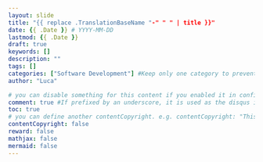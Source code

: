 ```yaml
---
layout: slide
title: "{{ replace .TranslationBaseName "-" " " | title }}"
date: {{ .Date }} # YYYY-MM-DD
lastmod: {{ .Date }}
draft: true
keywords: []
description: ""
tags: []
categories: ["Software Development"] #Keep only one category to prevent SEO penalty
author: "Luca"

# you can disable something for this content if you enabled it in config.toml.
comment: true #If prefixed by an underscore, it is used as the disqus identifier
toc: true
# you can define another contentCopyright. e.g. contentCopyright: "This is an another copyright."
contentCopyright: false
reward: false
mathjax: false
mermaid: false
---
```


<!--more-->
